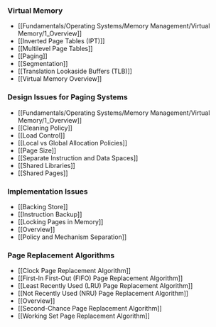 ### Virtual Memory
- [[Fundamentals/Operating Systems/Memory Management/Virtual Memory/1_Overview]]
- [[Inverted Page Tables (IPT)]]
- [[Multilevel Page Tables]]
- [[Paging]]
- [[Segmentation]]
- [[Translation Lookaside Buffers (TLB)]]
- [[Virtual Memory Overview]]

### Design Issues for Paging Systems
- [[Fundamentals/Operating Systems/Memory Management/Virtual Memory/1_Overview]]
- [[Cleaning Policy]]
- [[Load Control]]
- [[Local vs Global Allocation Policies]]
- [[Page Size]]
- [[Separate Instruction and Data Spaces]]
- [[Shared Libraries]]
- [[Shared Pages]]

### Implementation Issues
- [[Backing Store]]
- [[Instruction Backup]]
- [[Locking Pages in Memory]]
- [[Overview]]
- [[Policy and Mechanism Separation]]

### Page Replacement Algorithms
- [[Clock Page Replacement Algorithm]]
- [[First-In First-Out (FIFO) Page Replacement Algorithm]]
- [[Least Recently Used (LRU) Page Replacement Algorithm]]
- [[Not Recently Used (NRU) Page Replacement Algorithm]]
- [[Overview]]
- [[Second-Chance Page Replacement Algorithm]]
- [[Working Set Page Replacement Algorithm]]


